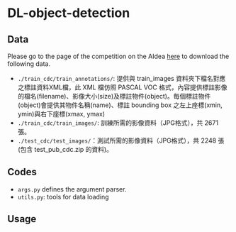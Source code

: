 # DL-object-detection

## Data

Please go to the page of the competition on the AIdea [here](https://aidea-web.tw/topic/cc2d8ec6-dfaf-42bd-8a4a-435bffc8d071) to download the following data.

- `./train_cdc/train_annotations/`: 提供與 train_images 資料夾下檔名對應之標註資料XML檔，此 XML 檔仿照 PASCAL VOC 格式，內容提供標註影像的檔名(filename)、影像大小(size)及標註物件(object)。每個標註物件(object)會提供其物件名稱(name)、標註 bounding box 之左上座標(xmin, ymin)與右下座標(xmax, ymax)
- `./train_cdc/train_images/`: 訓練所需的影像資料（JPG格式），共 2671 張。
- `./test_cdc/test_images/`：測試所需的影像資料（JPG格式），共 2248 張(包含 test_pub_cdc.zip 的資料)。

## Codes

- `args.py` defines the argument parser.
- `utils.py`: tools for data loading 

## Usage

